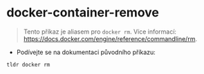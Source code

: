 # docker-container-remove

> Tento příkaz je aliasem pro `docker rm`.
> Více informací: <https://docs.docker.com/engine/reference/commandline/rm>.

- Podívejte se na dokumentaci původního příkazu:

`tldr docker rm`
